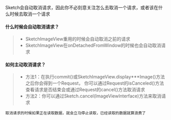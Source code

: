 Sketch会自动取消请求，因此你不必刻意关注怎么去取消一个请求，或者该在什么时候去取消一个请求

#### 什么时候会自动取消请求？
>* SketchImageView重用的时候会自动取消之前的请求
>* SketchImageView在onDetachedFromWindow的时候也会自动取消请求

#### 如何主动取消请求？
>* 方法1：在执行commit()或SketchImageView.display***Image()方法之后你会得到一个Request，
你可以通过Request的isCanceled()方法查看请求是否结束会或通过Request的cancel()方法取消请求
>* 方法2：你可以通过Sketch.cancel(ImageViewInterface)方法来取消请求

``取消请求的时候如果正在读取数据，就会立马停止读取，已经读取的数据就算浪费了``
